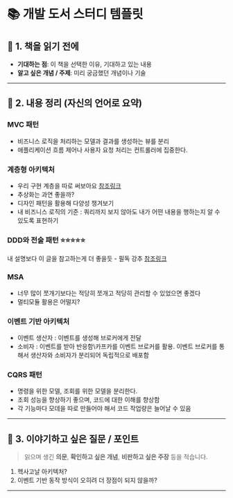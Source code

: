 # 📚 개발 도서 스터디 템플릿

## 🧠 1. 책을 읽기 전에
- **기대하는 점**: 이 책을 선택한 이유, 기대하고 있는 내용
- **알고 싶은 개념 / 주제**: 미리 궁금했던 개념이나 기술

---

## 📂 2. 내용 정리 (자신의 언어로 요약)

### MVC 패턴
- 비즈니스 로직을 처리하는 모델과 결과를 생성하는 뷰를 분리
- 애플리케이션 흐름 제어나 사용자 요청 처리는 컨트롤러에 집중한다.

### 계층형 아키텍처
- 우리 구현 계층을 따로 써보아요 [참조링크](https://geminikims.medium.com/지속-성장-가능한-소프트웨어를-만들어가는-방법-97844c5dab63)
- 추상화는 과연 좋을까?
- 디자인 패턴을 활용해 다양성 챙겨보기
- 내 비즈니스 로직의 기준 : 쿼리까지 보지 않아도 내가 어떤 내용을 행하는지 알 수 있도록 표현하기

### DDD와 전술 패턴 ⭐⭐⭐⭐⭐
내 설명보다 이 글을 참고하는게 더 좋을듯 - 필독 강추
[참조링크](https://velog.io/@kylekim2123/도메인-주도-설계DDD의-사실과-오해-1일차-정리)

### MSA
- 너무 많이 쪼개기보다는 적당히 쪼개고 적당히 관리할 수 있었으면 좋겠다
- 멀티모듈 활용은 어떨지?

### 이벤트 기반 아키텍처
- 이벤트 생산자 : 이벤트를 생성해 브로커에게 전달
- 소비자 : 이벤트를 받아 반응함\카프카를 이벤트 브로커를 활용.  이벤트 브로커를 통해서 생산자와 소비자가 분리되어 독립적으로 배포함

### CQRS 패턴
- 명령을 위한 모델, 조회를 위한 모델을 분리한다.
- 조회 성능을 향상하기 좋으며, 코드에 대한 이해를 향상함
- 각 기능마다 모데을 따로 만들어야 해서 코드 작업량은 늘어날 수 있음

---

## 💬 3. 이야기하고 싶은 질문 / 포인트

> 읽으며 생긴 **의문**, **확인하고 싶은 개념**, **비판하고 싶은 주장** 등을 적습니다.

1. 헥사고날 아키텍처?
2. 이벤트 기반 동작 방식이 오히려 더 장점이 되지 않을까?

---
